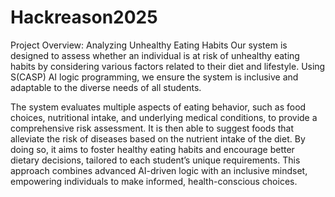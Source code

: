 # Hackreason2025

Project Overview: Analyzing Unhealthy Eating Habits
Our system is designed to assess whether an individual is at risk of unhealthy eating habits by considering various factors related to their diet and lifestyle. Using S(CASP) AI logic programming, we ensure the system is inclusive and adaptable to the diverse needs of all students.

The system evaluates multiple aspects of eating behavior, such as food choices, nutritional intake, and underlying medical conditions, to provide a comprehensive risk assessment. It is then able to suggest foods that alleviate the risk of diseases based on the nutrient intake of the diet. By doing so, it aims to foster healthy eating habits and encourage better dietary decisions, tailored to each student’s unique requirements. This approach combines advanced AI-driven logic with an inclusive mindset, empowering individuals to make informed, health-conscious choices.
